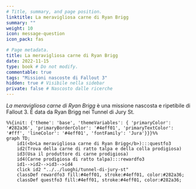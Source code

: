 ```yaml
---
# Title, summary, and page position.
linktitle: La meravigliosa carne di Ryan Brigg
summary: ""
weight: 10
icon: message-question
icon_pack: fas

# Page metadata.
title: La meravigliosa carne di Ryan Brigg
date: 2022-11-15
type: book # Do not modify.
commentable: true
tags: "Missioni nascoste di Fallout 3"
hidden: true # Visibile nella sidebar
private: false # Nascosto dalle ricerche
---
```


*La meravigliosa carne di Ryan Brigg* è una missione nascosta e ripetibile di Fallout 3. È data da Ryan Brigg nei Tunnel di Jury St.



```mermaid
%%{init: {'theme': 'base', 'themeVariables': { 'primaryColor': '#282a36', 'primaryBorderColor': '#4eff01', 'primaryTextColor': '#fff', 'lineColor': '#4eff01', 'fontFamily': 'Jura'}}}%%
graph TD;
    id1(<b>La meravigliosa carne di Ryan Brigg</b>):::questfo3
    id2(Trova della carne di ratto talpa e della colla prodigiosa)
    id3(Usa il produttore di carne prodigiosa)
    id4(Carne prodigiosa di ratto talpa):::rewardfo3
    id1-->id2-->id3-->id4
    click id2 "../../luoghi/tunnel-di-jury-st"
    classDef rewardfo3 fill:#4eff01, stroke:#4eff01, color:#282a36;
    classDef questfo3 fill:#4eff01, stroke:#4eff01, color:#282a36;
```

